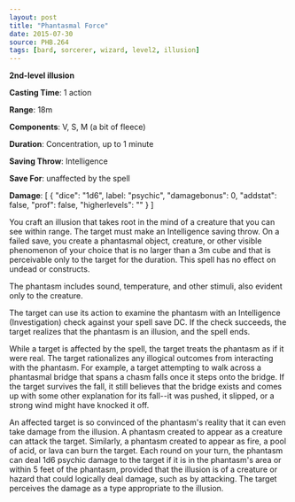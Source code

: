 ```yaml
---
layout: post
title: "Phantasmal Force"
date: 2015-07-30
source: PHB.264
tags: [bard, sorcerer, wizard, level2, illusion]
---
```


**2nd-level illusion**

**Casting Time**: 1 action

**Range**: 18m

**Components**: V, S, M (a bit of fleece)

**Duration**: Concentration, up to 1 minute

**Saving Throw**: Intelligence

**Save For**: unaffected by the spell

**Damage**: [ { "dice": "1d6", label: "psychic", "damagebonus": 0, "addstat": false, "prof": false, "higherlevels": "" } ]

You craft an illusion that takes root in the mind of a creature that you can see within range. The target must make an Intelligence saving throw. On a failed save, you create a phantasmal object, creature, or other visible phenomenon of your choice that is no larger than a 3m cube and that is perceivable only to the target for the duration. This spell has no effect on undead or constructs.

The phantasm includes sound, temperature, and other stimuli, also evident only to the creature.

The target can use its action to examine the phantasm with an Intelligence (Investigation) check against your spell save DC. If the check succeeds, the target realizes that the phantasm is an illusion, and the spell ends.

While a target is affected by the spell, the target treats the phantasm as if it were real. The target rationalizes any illogical outcomes from interacting with the phantasm. For example, a target attempting to walk across a phantasmal bridge that spans a chasm falls once it steps onto the bridge. If the target survives the fall, it still believes that the bridge exists and comes up with some other explanation for its fall--it was pushed, it slipped, or a strong wind might have knocked it off.

An affected target is so convinced of the phantasm's reality that it can even take damage from the illusion. A phantasm created to appear as a creature can attack the target. Similarly, a phantasm created to appear as fire, a pool of acid, or lava can burn the target. Each round on your turn, the phantasm can deal 1d6 psychic damage to the target if it is in the phantasm's area or within 5 feet of the phantasm, provided that the illusion is of a creature or hazard that could logically deal damage, such as by attacking. The target perceives the damage as a type appropriate to the illusion.
